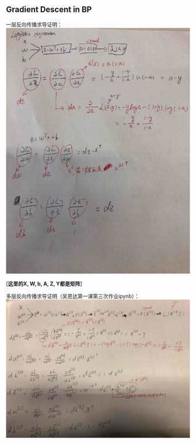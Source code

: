 ## Gradient Descent in BP


一层反向传播求导证明：
![pic1](pic1.jpg)

[**这里的X, W, b, A, Z, Y都是矩阵**]

多层反向传播求导证明（吴恩达第一课第三次作业ipynb）：
![pic2](pic2.jpg)
